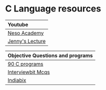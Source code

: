 # **C Language resources**

| Youtube |
| :---- |
| [Neso Academy](https://www.youtube.com/playlist?list=PLBlnK6fEyqRggZZgYpPMUxdY1CYkZtARR) |
| [Jenny's Lecture](https://www.youtube.com/playlist?list=PLdo5W4Nhv31a8UcMN9-35ghv8qyFWD9_S)|

| Objective Questions and programs|
| :---- |
| [90 C programs](https://www.studytonight.com/c/programs/) |
| [Interviewbit Mcqs](https://www.interviewbit.com/c-programming-mcq/)|
| [Indiabix](https://www.indiabix.com/c-programming/questions-and-answers/) |

